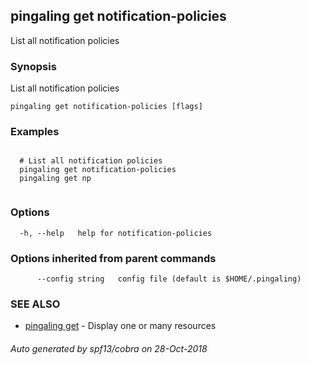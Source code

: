 ## pingaling get notification-policies

List all notification policies

### Synopsis

List all notification policies

```
pingaling get notification-policies [flags]
```

### Examples

```

  # List all notification policies
  pingaling get notification-policies
  pingaling get np
 	
```

### Options

```
  -h, --help   help for notification-policies
```

### Options inherited from parent commands

```
      --config string   config file (default is $HOME/.pingaling)
```

### SEE ALSO

* [pingaling get](pingaling_get.md)	 - Display one or many resources

###### Auto generated by spf13/cobra on 28-Oct-2018
